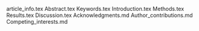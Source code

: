 article_info.tex
Abstract.tex
Keywords.tex
Introduction.tex
Methods.tex
Results.tex
Discussion.tex
Acknowledgments.md
Author_contributions.md
Competing_interests.md